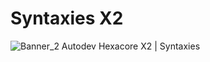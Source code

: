 # Syntaxies X2
![Banner_2](https://github.com/AutoINDEV-Technologies/Syntaxies/assets/126918321/3d282197-5625-4471-8d71-858eaa971011)
Autodev Hexacore X2 | Syntaxies
